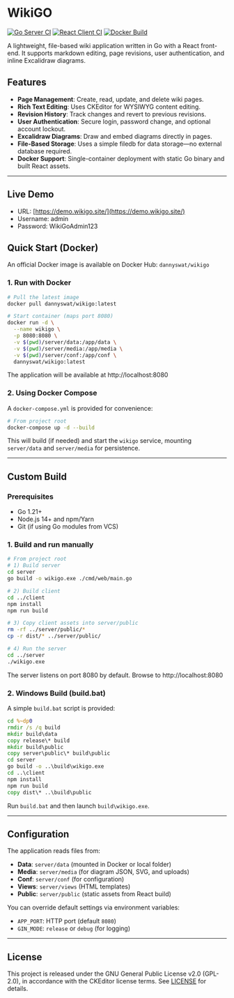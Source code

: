 # WikiGO

[![Go Server CI](https://github.com/dannyswat/wikigo/actions/workflows/go.yml/badge.svg)](https://github.com/dannyswat/wikigo/actions/workflows/go.yml) [![React Client CI](https://github.com/dannyswat/wikigo/actions/workflows/react.yml/badge.svg)](https://github.com/dannyswat/wikigo/actions/workflows/react.yml) [![Docker Build](https://github.com/dannyswat/wikigo/actions/workflows/docker.yml/badge.svg)](https://github.com/dannyswat/wikigo/actions/workflows/docker.yml)

A lightweight, file-based wiki application written in Go with a React front-end. It supports markdown editing, page revisions, user authentication, and inline Excalidraw diagrams.

## Features

- **Page Management**: Create, read, update, and delete wiki pages.
- **Rich Text Editing**: Uses CKEditor for WYSIWYG content editing.
- **Revision History**: Track changes and revert to previous revisions.
- **User Authentication**: Secure login, password change, and optional account lockout.
- **Excalidraw Diagrams**: Draw and embed diagrams directly in pages.
- **File-Based Storage**: Uses a simple filedb for data storage—no external database required.
- **Docker Support**: Single-container deployment with static Go binary and built React assets.

---

## Live Demo

- URL: [https://demo.wikigo.site/](https://demo.wikigo.site/)
- Username: admin
- Password: WikiGoAdmin123

## Quick Start (Docker)

An official Docker image is available on Docker Hub: `dannyswat/wikigo`

### 1. Run with Docker

```bash
# Pull the latest image
docker pull dannyswat/wikigo:latest

# Start container (maps port 8080)
docker run -d \
  --name wikigo \
  -p 8080:8080 \
  -v $(pwd)/server/data:/app/data \
  -v $(pwd)/server/media:/app/media \
  -v $(pwd)/server/conf:/app/conf \
  dannyswat/wikigo:latest
```

The application will be available at http://localhost:8080

### 2. Using Docker Compose

A `docker-compose.yml` is provided for convenience:

```bash
# From project root
docker-compose up -d --build
```

This will build (if needed) and start the `wikigo` service, mounting `server/data` and `server/media` for persistence.

---

## Custom Build

### Prerequisites

- Go 1.21+
- Node.js 14+ and npm/Yarn
- Git (if using Go modules from VCS)

### 1. Build and run manually

```bash
# From project root
# 1) Build server
cd server
go build -o wikigo.exe ./cmd/web/main.go

# 2) Build client
cd ../client
npm install
npm run build

# 3) Copy client assets into server/public
rm -rf ../server/public/*
cp -r dist/* ../server/public/

# 4) Run the server
cd ../server
./wikigo.exe
```

The server listens on port 8080 by default. Browse to http://localhost:8080

### 2. Windows Build (build.bat)

A simple `build.bat` script is provided:

```bat
cd %~dp0
rmdir /s /q build
mkdir build\data
copy release\* build
mkdir build\public
copy server\public\* build\public
cd server
go build -o ..\build\wikigo.exe
cd ..\client
npm install
npm run build
copy dist\* ..\build\public
```

Run `build.bat` and then launch `build\wikigo.exe`.

---

## Configuration

The application reads files from:

- **Data**: `server/data` (mounted in Docker or local folder)
- **Media**: `server/media` (for diagram JSON, SVG, and uploads)
- **Conf**: `server/conf` (for configuration)
- **Views**: `server/views` (HTML templates)
- **Public**: `server/public` (static assets from React build)

You can override default settings via environment variables:

- `APP_PORT`: HTTP port (default `8080`)
- `GIN_MODE`: `release` or `debug` (for logging)

---

## License

This project is released under the GNU General Public License v2.0 (GPL-2.0), in accordance with the CKEditor license terms. See [LICENSE](LICENSE) for details.
